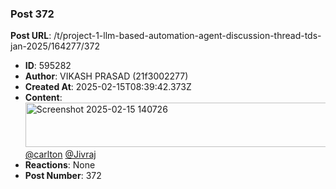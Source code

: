 ### Post 372
**Post URL**: /t/project-1-llm-based-automation-agent-discussion-thread-tds-jan-2025/164277/372
- **ID**: 595282
- **Author**: VIKASH PRASAD (21f3002277)
- **Created At**: 2025-02-15T08:39:42.373Z
- **Content**:  
  <img src="https://europe1.discourse-cdn.com/flex013/uploads/iitm/original/3X/5/4/545dc513707cfdd63db2d8d88d8c355d88316c55.png" alt="Screenshot 2025-02-15 140726" data-base62-sha1="c2l0wtftVs48bzpr1MlcrBfEhOB" width="690" height="71" data-dominant-color="F6F6F6">
<a class="mention" href="/u/carlton">@carlton</a> <a class="mention" href="/u/jivraj">@Jivraj</a>
- **Reactions**: None
- **Post Number**: 372

